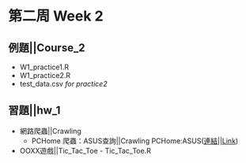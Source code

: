 ﻿# 第二周 Week 2

## 例題||Course_2
   - W1_practice1.R
   - W1_practice2.R
   - test_data.csv	*for practice2*
## 習題||hw_1
 - 網路爬蟲||Crawling
	- PCHome 爬蟲：ASUS查詢||Crawling PCHome:ASUS([連結||Link](https://perilium.github.io/NTU-CSX4001/Week_2/hw_2/Crawling/Crawling_PCHome.html))
 - OOXX遊戲||Tic_Tac_Toe
        - Tic_Tac_Toe.R
